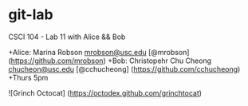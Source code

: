 git-lab
=======

CSCI 104 - Lab 11 with Alice &amp;&amp; Bob

 +Alice: Marina Robson <mrobson@usc.edu> [@mrobson] (https://github.com/mrobson) 
 +Bob: Christopehr Chu Cheong <chucheon@usc.edu> [@cchucheong] (https://github.com/cchucheong) 
 +Thurs 5pm 

![Grinch Octocat] (https://octodex.github.com/grinchtocat)
